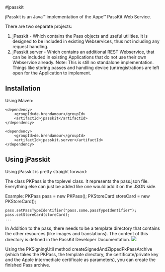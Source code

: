 #jpasskit

jPasskit is an Java&trade; implementation of the Appe&trade; PassKit Web Service.

There are two separate projects:

1. jPasskit - Which contains the Pass objects and useful utilities. It is designed to be included in existing Webservices, thus not including any request handling.
2. jPasskit.server -  Which contains an additional REST Webservice, that can be included in existing Applications that do not use their own Webservice already. Note: This is still no standalone implementation. Things like storing passes and handling device (un)registrations are left open for the Application to implement.

## Installation

Using Maven:

	<dependency>
		<groupId>de.brendamour</groupId>
		<artifactId>jpasskit</artifactId>
	</dependency>
	
	<dependency>
		<groupId>de.brendamour</groupId>
		<artifactId>jpasskit.server</artifactId>
	</dependency>
	
## Using jPasskit

Using jPasskit is pretty straight forward:

The class PKPass is the toplevel class. It represents the pass.json file. Everything else can just be added like one would add it on the JSON side.

Example:
	PKPass pass = new PKPass();
	PKStoreCard storeCard = new PKStoreCard();
	
	pass.setPassTypeIdentifier("pass.some.passTypeIdentifier");
	pass.setStoreCard(storeCard);
	...


In Addition to the pass, there needs to be a template directory that contains the other resources (like images and translations). The content of this directory is defined in the PassKit Developer Documentation.
<img src="https://github.com/bitzeche/jpasskit/blob/master/passFolder.png">

Using the PKSigningUtil method createSignedAndZippedPkPassArchive (which takes the PKPass, the template directory, the certificate/private key and the Apple intermediate certificate as parameters), you can create the finished Pass archive.

